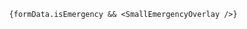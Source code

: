 

            

            

           

              

              {formData.isEmergency && <SmallEmergencyOverlay />}